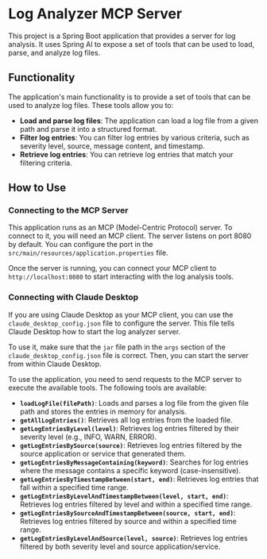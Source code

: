# Log Analyzer MCP Server

This project is a Spring Boot application that provides a server for log analysis. It uses Spring AI to expose a set of tools that can be used to load, parse, and analyze log files.

## Functionality

The application's main functionality is to provide a set of tools that can be used to analyze log files. These tools allow you to:

- **Load and parse log files**: The application can load a log file from a given path and parse it into a structured format.
- **Filter log entries**: You can filter log entries by various criteria, such as severity level, source, message content, and timestamp.
- **Retrieve log entries**: You can retrieve log entries that match your filtering criteria.

## How to Use

### Connecting to the MCP Server

This application runs as an MCP (Model-Centric Protocol) server. To connect to it, you will need an MCP client. The server listens on port 8080 by default. You can configure the port in the `src/main/resources/application.properties` file.

Once the server is running, you can connect your MCP client to `http://localhost:8080` to start interacting with the log analysis tools.

### Connecting with Claude Desktop

If you are using Claude Desktop as your MCP client, you can use the `claude_desktop_config.json` file to configure the server. This file tells Claude Desktop how to start the log analyzer server.

To use it, make sure that the `jar` file path in the `args` section of the `claude_desktop_config.json` file is correct. Then, you can start the server from within Claude Desktop.

To use the application, you need to send requests to the MCP server to execute the available tools. The following tools are available:

- **`loadLogFile(filePath)`**: Loads and parses a log file from the given file path and stores the entries in memory for analysis.
- **`getAllLogEntries()`**: Retrieves all log entries from the loaded file.
- **`getLogEntriesByLevel(level)`**: Retrieves log entries filtered by their severity level (e.g., INFO, WARN, ERROR).
- **`getLogEntriesBySource(source)`**: Retrieves log entries filtered by the source application or service that generated them.
- **`getLogEntriesByMessageContaining(keyword)`**: Searches for log entries where the message contains a specific keyword (case-insensitive).
- **`getLogEntriesByTimestampBetween(start, end)`**: Retrieves log entries that fall within a specified time range.
- **`getLogEntriesByLevelAndTimestampBetween(level, start, end)`**: Retrieves log entries filtered by level and within a specified time range.
- **`getLogEntriesBySourceAndTimestampBetween(source, start, end)`**: Retrieves log entries filtered by source and within a specified time range.
- **`getLogEntriesByLevelAndSource(level, source)`**: Retrieves log entries filtered by both severity level and source application/service.
